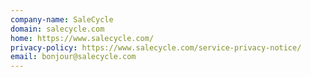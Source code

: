 ```yaml
---
company-name: SaleCycle
domain: salecycle.com
home: https://www.salecycle.com/
privacy-policy: https://www.salecycle.com/service-privacy-notice/
email: bonjour@salecycle.com
---
```




